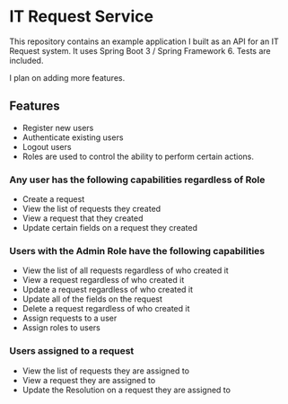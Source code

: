 # IT Request Service

This repository contains an example application I built as an API for an IT Request system.  It uses Spring Boot 3 / Spring Framework 6.  Tests are included.  

I plan on adding more features.

## Features
* Register new users
* Authenticate existing users
* Logout users
* Roles are used to control the ability to perform certain actions.
 
### Any user has the following capabilities regardless of Role
* Create a request
* View the list of requests they created
* View a request that they created
* Update certain fields on a request they created

### Users with the Admin Role have the following capabilities
* View the list of all requests regardless of who created it
* View a request regardless of who created it
* Update a request regardless of who created it
* Update all of the fields on the request
* Delete a request regardless of who created it
* Assign requests to a user
* Assign roles to users

### Users assigned to a request
* View the list of requests they are assigned to
* View a request they are assigned to
* Update the Resolution on a request they are assigned to